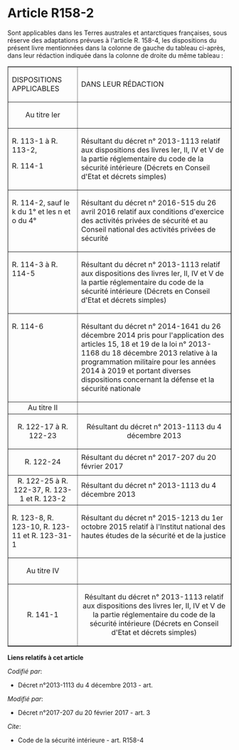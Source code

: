 # Article R158-2

Sont applicables dans les Terres australes et antarctiques françaises, sous réserve des adaptations prévues à l'article R.
158-4, les dispositions du présent livre mentionnées dans la colonne de gauche du tableau ci-après, dans leur rédaction
indiquée dans la colonne de droite du même tableau : 

<table border="1">
  <tbody>
    <tr>
      <td>

DISPOSITIONS APPLICABLES 

</td>
      <td>

DANS LEUR RÉDACTION 

</td>
    </tr>
    <tr>
      <td align="center">

Au titre Ier 

</td>
      <td align="center">

</td>
    </tr>
    <tr>
      <td valign="top" align="left">

R. 113-1 à R. 113-2,

R. 114-1 

</td>
      <td align="left" valign="top">

Résultant du décret n° 2013-1113 relatif aux dispositions des livres Ier, II, IV et V de la partie réglementaire du code de
la sécurité intérieure (Décrets en Conseil d'Etat et décrets simples) 

</td>
    </tr>
    <tr>
      <td valign="top" align="left">

R. 114-2, sauf le k du 1° et les n et o du 4°

</td>
      <td valign="top" align="left">

Résultant du décret n° 2016-515 du 26 avril 2016 relatif aux conditions d'exercice des activités privées de sécurité et au
Conseil national des activités privées de sécurité

</td>
    </tr>
    <tr>
      <td valign="top" align="left">

R. 114-3 à R. 114-5 

</td>
      <td align="left" valign="top">

Résultant du décret n° 2013-1113 relatif aux dispositions des livres Ier, II, IV et V de la partie réglementaire du code de
la sécurité intérieure (Décrets en Conseil d'Etat et décrets simples) 

</td>
    </tr>
    <tr>
      <td valign="top" align="left">

R. 114-6

</td>
      <td valign="top" align="left">

Résultant du décret n° 2014-1641 du 26 décembre 2014 pris pour l'application des articles 15, 18 et 19 de la loi n° 2013-1168
du 18 décembre 2013 relative à la programmation militaire pour les années 2014 à 2019 et portant diverses dispositions
concernant la défense et la sécurité nationale 

</td>
    </tr>
    <tr>
      <td align="center">Au titre II </td>
      <td align="center">

</td>
    </tr>
    <tr>
      <td align="center">R. 122-17 à R. 122-23 </td>
      <td align="center">

Résultant du décret n° 2013-1113 du 4 décembre 2013 

</td>
    </tr>
    <tr>
      <td align="center">

R. 122-24 

</td>
      <td>Résultant du décret n° 2017-207 du 20 février 2017  

</td>
    </tr>
    <tr>
      <td align="center"> R. 122-25 à R. 122-37, R. 123-1 et R. 123-2</td>
      <td>Résultant du décret n° 2013-1113 du 4 décembre 2013 

</td>
    </tr>
    <tr>
      <td valign="top" align="left">

R. 123-8, R. 123-10, R. 123-11 et R. 123-31-1 

</td>
      <td valign="top" align="left">

Résultant du décret n° 2015-1213 du 1er octobre 2015 relatif à l'Institut national des hautes études de la sécurité et de la
justice 

</td>
    </tr>
    <tr>
      <td align="center">

Au titre IV 

</td>
      <td align="center">

</td>
    </tr>
    <tr>
      <td align="center">R. 141-1 

</td>
      <td align="center">

Résultant du décret n° 2013-1113 relatif aux dispositions des livres Ier, II, IV et V de la partie réglementaire du code de
la sécurité intérieure (Décrets en Conseil d'Etat et décrets simples)

</td>
    </tr>
  </tbody>
</table>

**Liens relatifs à cet article**

_Codifié par_:

  - Décret n°2013-1113 du 4 décembre 2013 - art.

_Modifié par_:

  - Décret n°2017-207 du 20 février 2017 - art. 3

_Cite_:

  - Code de la sécurité intérieure - art. R158-4
